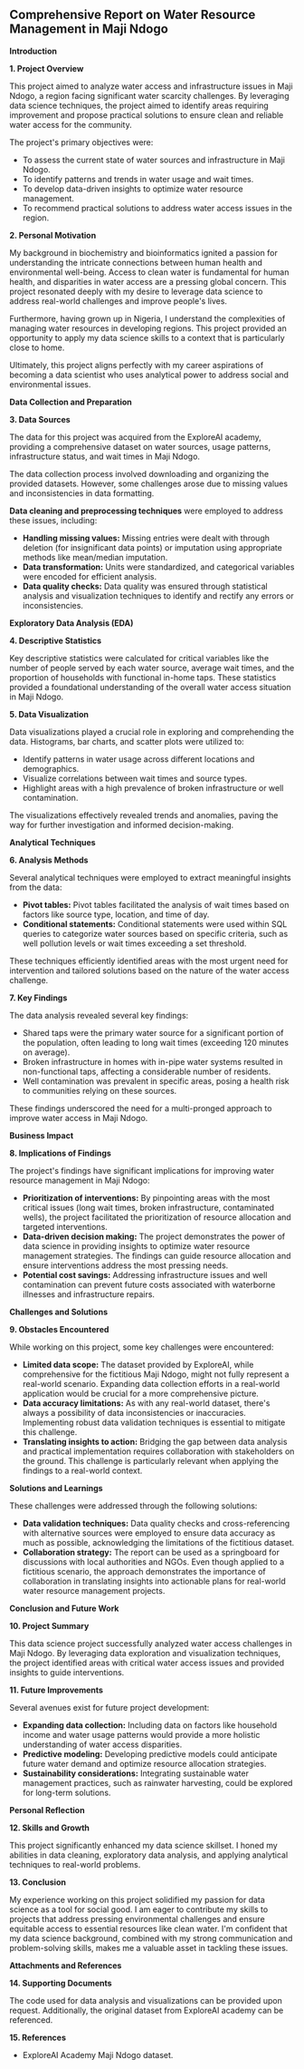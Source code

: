 ## Comprehensive Report on Water Resource Management in Maji Ndogo

**Introduction**

**1. Project Overview**

This project aimed to analyze water access and infrastructure issues in Maji Ndogo, a region facing significant water scarcity challenges. By leveraging data science techniques, the project aimed to identify areas requiring improvement and propose practical solutions to ensure clean and reliable water access for the community. 

The project's primary objectives were:

* To assess the current state of water sources and infrastructure in Maji Ndogo.
* To identify patterns and trends in water usage and wait times.
* To develop data-driven insights to optimize water resource management.
* To recommend practical solutions to address water access issues in the region. 

**2. Personal Motivation**

My background in biochemistry and bioinformatics ignited a passion for understanding the intricate connections between human health and environmental well-being. Access to clean water is fundamental for human health, and disparities in water access are a pressing global concern. This project resonated deeply with my desire to leverage data science to address real-world challenges and improve people's lives.

Furthermore, having grown up in Nigeria, I understand the complexities of managing water resources in developing regions. This project provided an opportunity to apply my data science skills to a context that is particularly close to home. 

Ultimately, this project aligns perfectly with my career aspirations of becoming a data scientist who uses analytical power to address social and environmental issues.

**Data Collection and Preparation**

**3. Data Sources**

The data for this project was acquired from the ExploreAI academy, providing a comprehensive dataset on water sources, usage patterns, infrastructure status, and wait times in Maji Ndogo.

The data collection process involved downloading and organizing the provided datasets. However, some challenges arose due to missing values and inconsistencies in data formatting.

**Data cleaning and preprocessing techniques** were employed to address these issues, including:

* **Handling missing values:** Missing entries were dealt with through deletion (for insignificant data points) or imputation using appropriate methods like mean/median imputation. 
* **Data transformation:** Units were standardized, and categorical variables were encoded for efficient analysis.
* **Data quality checks:** Data quality was ensured through statistical analysis and visualization techniques to identify and rectify any errors or inconsistencies.

**Exploratory Data Analysis (EDA)**

**4. Descriptive Statistics**

Key descriptive statistics were calculated for critical variables like the number of people served by each water source, average wait times, and the proportion of households with functional in-home taps. These statistics provided a foundational understanding of the overall water access situation in Maji Ndogo.

**5. Data Visualization**

Data visualizations played a crucial role in exploring and comprehending the data. Histograms, bar charts, and scatter plots were utilized to:

* Identify patterns in water usage across different locations and demographics.
* Visualize correlations between wait times and source types.
* Highlight areas with a high prevalence of broken infrastructure or well contamination.

The visualizations effectively revealed trends and anomalies, paving the way for further investigation and informed decision-making.

**Analytical Techniques**

**6. Analysis Methods**

Several analytical techniques were employed to extract meaningful insights from the data:

* **Pivot tables:** Pivot tables facilitated the analysis of wait times based on factors like source type, location, and time of day.
* **Conditional statements:** Conditional statements were used within SQL queries to categorize water sources based on specific criteria, such as well pollution levels or wait times exceeding a set threshold.

These techniques efficiently identified areas with the most urgent need for intervention and tailored solutions based on the nature of the water access challenge.

**7. Key Findings**

The data analysis revealed several key findings:

* Shared taps were the primary water source for a significant portion of the population, often leading to long wait times (exceeding 120 minutes on average).
* Broken infrastructure in homes with in-pipe water systems resulted in non-functional taps, affecting a considerable number of residents.
* Well contamination was prevalent in specific areas, posing a health risk to communities relying on these sources.

These findings underscored the need for a multi-pronged approach to improve water access in Maji Ndogo.

**Business Impact**

**8. Implications of Findings**

The project's findings have significant implications for improving water resource management in Maji Ndogo:

* **Prioritization of interventions:** By pinpointing areas with the most critical issues (long wait times, broken infrastructure, contaminated wells), the project facilitated the prioritization of resource allocation and targeted interventions.
* **Data-driven decision making:** The project demonstrates the power of data science in providing insights to optimize water resource management strategies. The findings can guide resource allocation and ensure interventions address the most pressing needs.
* **Potential cost savings:** Addressing infrastructure issues and well contamination can prevent future costs associated with waterborne illnesses and infrastructure repairs. 

**Challenges and Solutions**

**9. Obstacles Encountered**

While working on this project, some key challenges were encountered:

* **Limited data scope:** The dataset provided by ExploreAI, while comprehensive for the fictitious Maji Ndogo, might not fully represent a real-world scenario. Expanding data collection efforts in a real-world application would be crucial for a more comprehensive picture.
* **Data accuracy limitations:** As with any real-world dataset, there's always a possibility of data inconsistencies or inaccuracies. Implementing robust data validation techniques is essential to mitigate this challenge.
* **Translating insights to action:** Bridging the gap between data analysis and practical implementation requires collaboration with stakeholders on the ground. This challenge is particularly relevant when applying the findings to a real-world context.

**Solutions and Learnings**

These challenges were addressed through the following solutions:

* **Data validation techniques:**  Data quality checks and cross-referencing with alternative sources were employed to ensure data accuracy as much as possible, acknowledging the limitations of the fictitious dataset.
* **Collaboration strategy:**  The report can be used as a springboard for discussions with local authorities and NGOs. Even though applied to a fictitious scenario, the approach demonstrates the importance of collaboration in translating insights into actionable plans for real-world water resource management projects.

**Conclusion and Future Work**

**10. Project Summary**

This data science project successfully analyzed water access challenges in Maji Ndogo. By leveraging data exploration and visualization techniques, the project identified areas with critical water access issues and provided insights to guide interventions.

**11. Future Improvements**

Several avenues exist for future project development:

* **Expanding data collection:**  Including data on factors like household income and water usage patterns would provide a more holistic understanding of water access disparities.
* **Predictive modeling:** Developing predictive models could anticipate future water demand and optimize resource allocation strategies.
* **Sustainability considerations:**  Integrating sustainable water management practices, such as rainwater harvesting, could be explored for long-term solutions.

**Personal Reflection**

**12. Skills and Growth**

This project significantly enhanced my data science skillset. I honed my abilities in data cleaning, exploratory data analysis, and applying analytical techniques to real-world problems. 

**13. Conclusion**

My experience working on this project solidified my passion for data science as a tool for social good.  I am eager to contribute my skills to projects that address pressing environmental challenges and ensure equitable access to essential resources like clean water.  I'm confident that my data science background, combined with my strong communication and problem-solving skills, makes me a valuable asset in tackling these issues.

**Attachments and References**

**14. Supporting Documents**

The code used for data analysis and visualizations can be provided upon request. Additionally, the original dataset from ExploreAI academy can be referenced.

**15. References**

* ExploreAI Academy Maji Ndogo dataset.
